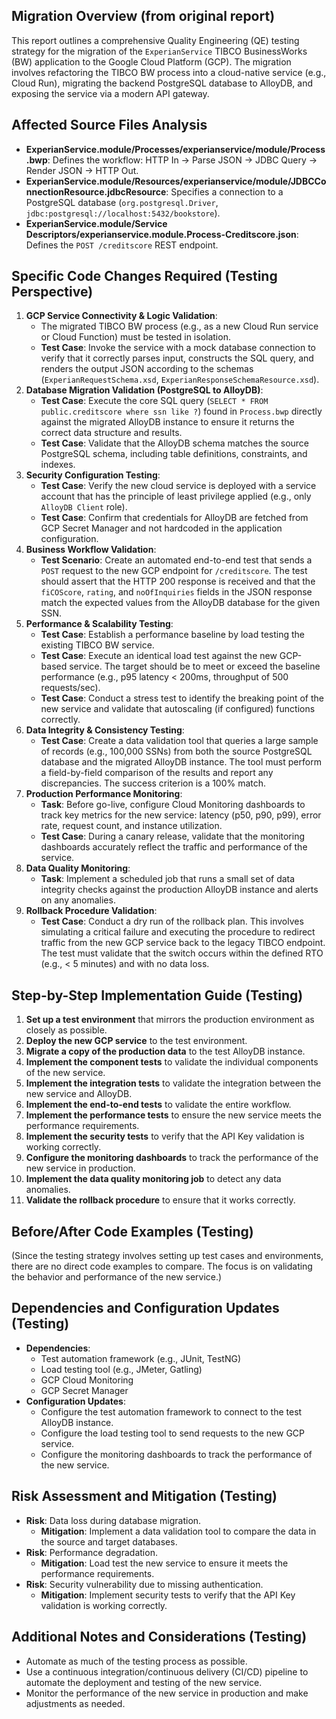 ## Migration Overview (from original report)
This report outlines a comprehensive Quality Engineering (QE) testing strategy for the migration of the `ExperianService` TIBCO BusinessWorks (BW) application to the Google Cloud Platform (GCP). The migration involves refactoring the TIBCO BW process into a cloud-native service (e.g., Cloud Run), migrating the backend PostgreSQL database to AlloyDB, and exposing the service via a modern API gateway.

## Affected Source Files Analysis
-   **ExperianService.module/Processes/experianservice/module/Process.bwp**: Defines the workflow: HTTP In -> Parse JSON -> JDBC Query -> Render JSON -> HTTP Out.
-   **ExperianService.module/Resources/experianservice/module/JDBCConnectionResource.jdbcResource**: Specifies a connection to a PostgreSQL database (`org.postgresql.Driver`, `jdbc:postgresql://localhost:5432/bookstore`).
-   **ExperianService.module/Service Descriptors/experianservice.module.Process-Creditscore.json**: Defines the `POST /creditscore` REST endpoint.

## Specific Code Changes Required (Testing Perspective)
1.  **GCP Service Connectivity & Logic Validation**:
    *   The migrated TIBCO BW process (e.g., as a new Cloud Run service or Cloud Function) must be tested in isolation.
    *   **Test Case**: Invoke the service with a mock database connection to verify that it correctly parses input, constructs the SQL query, and renders the output JSON according to the schemas (`ExperianRequestSchema.xsd`, `ExperianResponseSchemaResource.xsd`).
2.  **Database Migration Validation (PostgreSQL to AlloyDB)**:
    *   **Test Case**: Execute the core SQL query (`SELECT * FROM public.creditscore where ssn like ?`) found in `Process.bwp` directly against the migrated AlloyDB instance to ensure it returns the correct data structure and results.
    *   **Test Case**: Validate that the AlloyDB schema matches the source PostgreSQL schema, including table definitions, constraints, and indexes.
3.  **Security Configuration Testing**:
    *   **Test Case**: Verify the new cloud service is deployed with a service account that has the principle of least privilege applied (e.g., only `AlloyDB Client` role).
    *   **Test Case**: Confirm that credentials for AlloyDB are fetched from GCP Secret Manager and not hardcoded in the application configuration.
4.  **Business Workflow Validation**:
    *   **Test Scenario**: Create an automated end-to-end test that sends a `POST` request to the new GCP endpoint for `/creditscore`. The test should assert that the HTTP 200 response is received and that the `fiCOScore`, `rating`, and `noOfInquiries` fields in the JSON response match the expected values from the AlloyDB database for the given SSN.
5.  **Performance & Scalability Testing**:
    *   **Test Case**: Establish a performance baseline by load testing the existing TIBCO BW service.
    *   **Test Case**: Execute an identical load test against the new GCP-based service. The target should be to meet or exceed the baseline performance (e.g., p95 latency < 200ms, throughput of 500 requests/sec).
    *   **Test Case**: Conduct a stress test to identify the breaking point of the new service and validate that autoscaling (if configured) functions correctly.
6.  **Data Integrity & Consistency Testing**:
    *   **Test Case**: Create a data validation tool that queries a large sample of records (e.g., 100,000 SSNs) from both the source PostgreSQL database and the migrated AlloyDB instance. The tool must perform a field-by-field comparison of the results and report any discrepancies. The success criterion is a 100% match.
7.  **Production Performance Monitoring**:
    *   **Task**: Before go-live, configure Cloud Monitoring dashboards to track key metrics for the new service: latency (p50, p90, p99), error rate, request count, and instance utilization.
    *   **Test Case**: During a canary release, validate that the monitoring dashboards accurately reflect the traffic and performance of the service.
8.  **Data Quality Monitoring**:
    *   **Task**: Implement a scheduled job that runs a small set of data integrity checks against the production AlloyDB instance and alerts on any anomalies.
9.  **Rollback Procedure Validation**:
    *   **Test Case**: Conduct a dry run of the rollback plan. This involves simulating a critical failure and executing the procedure to redirect traffic from the new GCP service back to the legacy TIBCO endpoint. The test must validate that the switch occurs within the defined RTO (e.g., < 5 minutes) and with no data loss.

## Step-by-Step Implementation Guide (Testing)
1.  **Set up a test environment** that mirrors the production environment as closely as possible.
2.  **Deploy the new GCP service** to the test environment.
3.  **Migrate a copy of the production data** to the test AlloyDB instance.
4.  **Implement the component tests** to validate the individual components of the new service.
5.  **Implement the integration tests** to validate the integration between the new service and AlloyDB.
6.  **Implement the end-to-end tests** to validate the entire workflow.
7.  **Implement the performance tests** to ensure the new service meets the performance requirements.
8.  **Implement the security tests** to verify that the API Key validation is working correctly.
9.  **Configure the monitoring dashboards** to track the performance of the new service in production.
10. **Implement the data quality monitoring job** to detect any data anomalies.
11. **Validate the rollback procedure** to ensure that it works correctly.

## Before/After Code Examples (Testing)
(Since the testing strategy involves setting up test cases and environments, there are no direct code examples to compare. The focus is on validating the behavior and performance of the new service.)

## Dependencies and Configuration Updates (Testing)
-   **Dependencies**:
    -   Test automation framework (e.g., JUnit, TestNG)
    -   Load testing tool (e.g., JMeter, Gatling)
    -   GCP Cloud Monitoring
    -   GCP Secret Manager
-   **Configuration Updates**:
    -   Configure the test automation framework to connect to the test AlloyDB instance.
    -   Configure the load testing tool to send requests to the new GCP service.
    -   Configure the monitoring dashboards to track the performance of the new service.

## Risk Assessment and Mitigation (Testing)
-   **Risk**: Data loss during database migration.
    -   **Mitigation**: Implement a data validation tool to compare the data in the source and target databases.
-   **Risk**: Performance degradation.
    -   **Mitigation**: Load test the new service to ensure it meets the performance requirements.
-   **Risk**: Security vulnerability due to missing authentication.
    -   **Mitigation**: Implement security tests to verify that the API Key validation is working correctly.

## Additional Notes and Considerations (Testing)
-   Automate as much of the testing process as possible.
-   Use a continuous integration/continuous delivery (CI/CD) pipeline to automate the deployment and testing of the new service.
-   Monitor the performance of the new service in production and make adjustments as needed.
